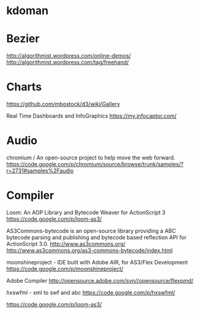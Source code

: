 kdoman
======


Bezier
======
http://algorithmist.wordpress.com/online-demos/
http://algorithmist.wordpress.com/tag/freehand/


Charts
======
https://github.com/mbostock/d3/wiki/Gallery


Real Time Dashboards and InfoGraphics
https://my.infocaptor.com/

Audio
======
chromium / An open-source project to help move the web forward.
https://code.google.com/p/chromium/source/browse/trunk/samples/?r=2731#samples%2Faudio


Compiler
======
Loom: An AOP Library and Bytecode Weaver for ActionScript 3
https://code.google.com/p/loom-as3/

AS3Commons-bytecode is an open-source library providing a ABC bytecode parsing and publishing and bytecode based reflection API for ActionScript 3.0.
http://www.as3commons.org/
http://www.as3commons.org/as3-commons-bytecode/index.html

moonshineproject - IDE built with Adobe AIR, for AS3/Flex Development
https://code.google.com/p/moonshineproject/

Adobe Compiler
http://opensource.adobe.com/svn//opensource/flexpmd/

hxswfml - xml to swf and abc
https://code.google.com/p/hxswfml/




https://code.google.com/p/loom-as3/




